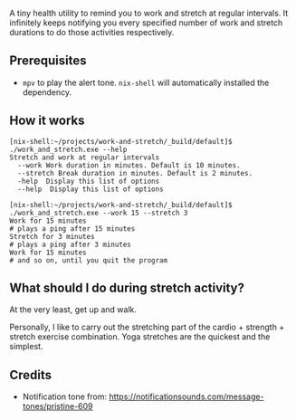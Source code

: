 A tiny health utility to remind you to work and stretch at regular intervals. It infinitely keeps notifying you every specified number of work and stretch durations to do those activities respectively.

## Prerequisites

- `mpv` to play the alert tone. `nix-shell` will automatically installed the dependency.

## How it works

```
[nix-shell:~/projects/work-and-stretch/_build/default]$ ./work_and_stretch.exe --help
Stretch and work at regular intervals
  --work Work duration in minutes. Default is 10 minutes.
  --stretch Break duration in minutes. Default is 2 minutes.
  -help  Display this list of options
  --help  Display this list of options
  
[nix-shell:~/projects/work-and-stretch/_build/default]$ ./work_and_stretch.exe --work 15 --stretch 3
Work for 15 minutes
# plays a ping after 15 minutes
Stretch for 3 minutes
# plays a ping after 3 minutes
Work for 15 minutes
# and so on, until you quit the program
```

## What should I do during stretch activity?

At the very least, get up and walk.

Personally, I like to carry out the stretching part of the cardio + strength + stretch exercise combination. Yoga stretches are the quickest and the simplest.

## Credits

- Notification tone from: https://notificationsounds.com/message-tones/pristine-609
